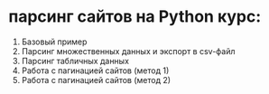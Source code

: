 # парсинг сайтов на Python курс:
1. Базовый пример
2. Парсинг множественных данных и экспорт в csv-файл
3. Парсинг табличных данных
4. Работа с пагинацией сайтов (метод 1)
5. Работа с пагинацией сайтов (метод 2)
